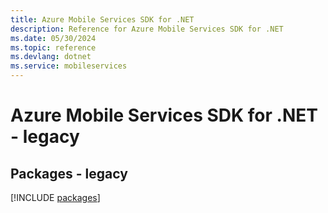 ```yaml
---
title: Azure Mobile Services SDK for .NET
description: Reference for Azure Mobile Services SDK for .NET
ms.date: 05/30/2024
ms.topic: reference
ms.devlang: dotnet
ms.service: mobileservices
---
```

# Azure Mobile Services SDK for .NET - legacy
## Packages - legacy
[!INCLUDE [packages](mobile-services-index.md)]